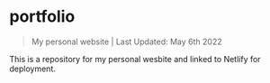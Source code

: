# portfolio
> My personal website | Last Updated: May 6th 2022

This is a repository for my personal wesbite and linked to Netlify for deployment. 
